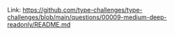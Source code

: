 Link: https://github.com/type-challenges/type-challenges/blob/main/questions/00009-medium-deep-readonly/README.md
